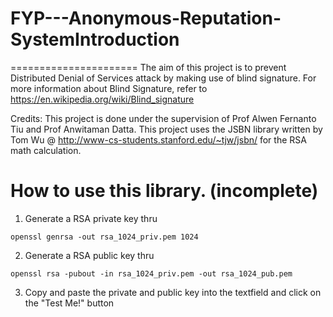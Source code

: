 # FYP---Anonymous-Reputation-SystemIntroduction
======================
The aim of this project is to prevent Distributed Denial of Services attack by making use of blind signature. 
For more information about Blind Signature, refer to https://en.wikipedia.org/wiki/Blind_signature

Credits: 
This project is done under the supervision of Prof Alwen Fernanto Tiu and Prof Anwitaman Datta. 
This project uses the JSBN library written by Tom Wu @ http://www-cs-students.stanford.edu/~tjw/jsbn/ for the RSA math calculation. 

How to use this library. (incomplete)
=======================
1. Generate a RSA private key thru 
```
openssl genrsa -out rsa_1024_priv.pem 1024
```
2. Generate a RSA public key thru 
```
openssl rsa -pubout -in rsa_1024_priv.pem -out rsa_1024_pub.pem
```
3. Copy and paste the private and public key into the textfield and click on the "Test Me!" button
